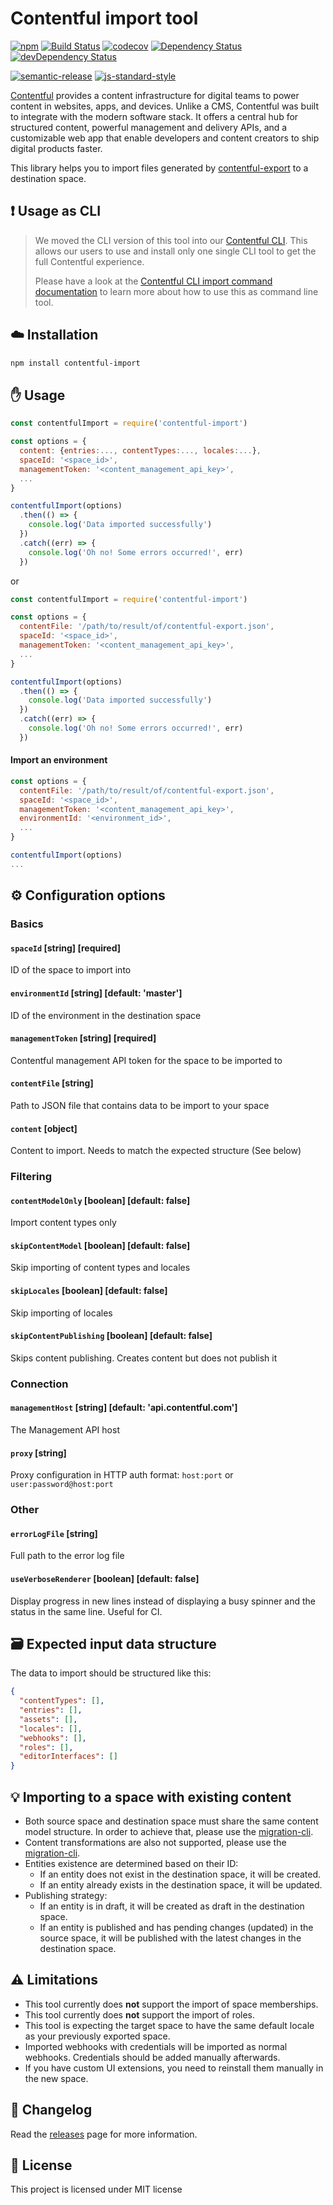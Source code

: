 # Contentful import tool

[![npm](https://img.shields.io/npm/v/contentful-import.svg)](https://www.npmjs.com/package/contentful-import)
[![Build Status](https://travis-ci.org/contentful/contentful-import.svg?branch=master)](https://travis-ci.org/contentful/contentful-import)
[![codecov](https://codecov.io/gh/contentful/contentful-import/branch/master/graph/badge.svg)](https://codecov.io/gh/contentful/contentful-import)
[![Dependency Status](https://img.shields.io/david/contentful/contentful-import.svg)](https://david-dm.org/contentful/contentful-import)
[![devDependency Status](https://img.shields.io/david/dev/contentful/contentful-import.svg)](https://david-dm.org/contentful/contentful-import#info=devDependencies)

[![semantic-release](https://img.shields.io/badge/%20%20%F0%9F%93%A6%F0%9F%9A%80-semantic--release-e10079.svg)](https://github.com/semantic-release/semantic-release) [![js-standard-style](https://img.shields.io/badge/code%20style-standard-brightgreen.svg)](http://standardjs.com/)

[Contentful](https://www.contentful.com) provides a content infrastructure for digital teams to power content in websites, apps, and devices. Unlike a CMS, Contentful was built to integrate with the modern software stack. It offers a central hub for structured content, powerful management and delivery APIs, and a customizable web app that enable developers and content creators to ship digital products faster.

This library helps you to import files generated by [contentful-export](https://github.com/contentful/contentful-export) to a destination space.

## :exclamation: Usage as CLI
> We moved the CLI version of this tool into our [Contentful CLI](https://github.com/contentful/contentful-cli). This allows our users to use and install only one single CLI tool to get the full Contentful experience.
>
> Please have a look at the [Contentful CLI import command documentation](https://github.com/contentful/contentful-cli/tree/master/docs/space/import) to learn more about how to use this as command line tool.

## :cloud: Installation

```bash
npm install contentful-import
```

## :hand: Usage

```javascript
const contentfulImport = require('contentful-import')

const options = {
  content: {entries:..., contentTypes:..., locales:...},
  spaceId: '<space_id>',
  managementToken: '<content_management_api_key>',
  ...
}

contentfulImport(options)
  .then(() => {
    console.log('Data imported successfully')
  })
  .catch((err) => {
    console.log('Oh no! Some errors occurred!', err)
  })
```

or

```javascript
const contentfulImport = require('contentful-import')

const options = {
  contentFile: '/path/to/result/of/contentful-export.json',
  spaceId: '<space_id>',
  managementToken: '<content_management_api_key>',
  ...
}

contentfulImport(options)
  .then(() => {
    console.log('Data imported successfully')
  })
  .catch((err) => {
    console.log('Oh no! Some errors occurred!', err)
  })
```

#### Import an environment

```javascript
const options = {
  contentFile: '/path/to/result/of/contentful-export.json',
  spaceId: '<space_id>',
  managementToken: '<content_management_api_key>',
  environmentId: '<environment_id>',
  ...
}

contentfulImport(options)
...
```

## :gear: Configuration options

### Basics

#### `spaceId` [string] [required]
ID of the space to import into

#### `environmentId` [string] [default: 'master']
ID of the environment in the destination space

#### `managementToken` [string] [required]
Contentful management API token for the space to be imported to

#### `contentFile` [string]
Path to JSON file that contains data to be import to your space

#### `content` [object]
Content to import. Needs to match the expected structure (See below)

### Filtering

#### `contentModelOnly` [boolean] [default: false]
Import content types only

#### `skipContentModel` [boolean] [default: false]
Skip importing of content types and locales

#### `skipLocales` [boolean] [default: false]
Skip importing of locales

#### `skipContentPublishing` [boolean] [default: false]
Skips content publishing. Creates content but does not publish it

### Connection

#### `managementHost` [string] [default: 'api.contentful.com']
The Management API host

#### `proxy` [string]
Proxy configuration in HTTP auth format: `host:port` or `user:password@host:port`

### Other

#### `errorLogFile` [string]
Full path to the error log file

#### `useVerboseRenderer` [boolean] [default: false]
Display progress in new lines instead of displaying a busy spinner and the status in the same line. Useful for CI.

## :card_file_box: Expected input data structure

The data to import should be structured like this:

```json
{
  "contentTypes": [],
  "entries": [],
  "assets": [],
  "locales": [],
  "webhooks": [],
  "roles": [],
  "editorInterfaces": []
}
```

## :bulb: Importing to a space with existing content

- Both source space and destination space must share the same content model structure. In order to achieve that, please use the [migration-cli](https://www.npmjs.com/package/contentful-migration-cli).
- Content transformations are also not supported, please use the [migration-cli](https://www.npmjs.com/package/contentful-migration-cli).
- Entities existence are determined based on their ID:
  * If an entity does not exist in the destination space, it will be created.
  * If an entity already exists in the destination space, it will be updated.
- Publishing strategy:
  * If an entity is in draft, it will be created as draft in the destination space.
  * If an entity is published and has pending changes (updated) in the source space, it will be published with the latest changes in the destination space.

## :warning: Limitations

- This tool currently does **not** support the import of space memberships.
- This tool currently does **not** support the import of roles.
- This tool is expecting the target space to have the same default locale as your previously exported space.
- Imported webhooks with credentials will be imported as normal webhooks. Credentials should be added manually afterwards.
- If you have custom UI extensions, you need to reinstall them manually in the new space.

## :memo: Changelog

Read the [releases](https://github.com/contentful/contentful-import/releases) page for more information.

## :scroll: License

This project is licensed under MIT license

[1]: https://www.contentful.com
